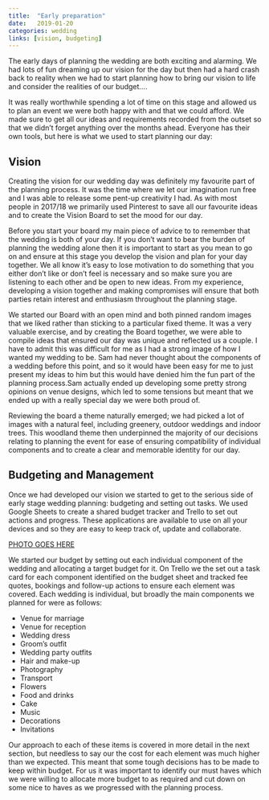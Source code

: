 ```yaml
---
title:  "Early preparation"
date:   2019-01-20
categories: wedding
links: [vision, budgeting]
---
```


The early days of planning the wedding are both exciting and alarming. We had lots of fun dreaming up our vision for the day but then had a hard crash back to reality when we had to start planning how to bring our vision to life and consider the realities of our budget….

It was really worthwhile spending a lot of time on this stage and allowed us to plan an event we were both happy with and that we could afford. We made sure to get all our ideas and requirements recorded from the outset so that we didn’t forget anything over the months ahead. Everyone has their own tools, but here is what we used to start planning our day:

<h2 id="vision">Vision</h2>

Creating the vision for our wedding day was definitely my favourite part of the planning process. It was the time where we let our imagination run free and I was able to release some pent-up creativity I had. As with most people in 2017/18 we primarily used Pinterest to save all our favourite ideas and to create the Vision Board to set the mood for our day.

Before you start your board my main piece of advice to to remember that the wedding is both of your day. If you don’t want to bear the burden of planning the wedding alone then it is important to start as you mean to go on and ensure at this stage you develop the vision and plan for your day together. We all know it’s easy to lose motivation to do something that you either don’t like or don’t feel is necessary and so make sure you are listening to each other and be open to new ideas. From my experience, developing a vision together and making compromises will ensure that both parties retain interest and enthusiasm throughout the planning stage.

We started our Board with an open mind and both pinned random images that we liked rather than sticking to a particular fixed theme.  It was a very valuable exercise, and by creating the Board together, we were able to compile ideas that ensured our day was unique and reflected us a couple. I have to admit this was difficult for me as I had a strong image of how I wanted my wedding to be.  Sam had never thought about the components of a wedding before this point, and so it would have been easy for me to just present my ideas to him but this would have denied him the fun part of the planning process.Sam actually ended up developing some pretty strong opinions on venue designs, which led to some tensions but meant that we ended up with a really special day we were both proud of.

Reviewing the board a theme naturally emerged; we had picked a lot of images with a natural feel, including greenery, outdoor weddings and indoor trees. This woodland theme then underpinned the majority of our decisions relating to planning the event for ease of ensuring compatibility of individual components and to create a clear and memorable identity for our day.

<h2 id="budgeting">Budgeting and Management</h2>

Once we had developed our vision we started to get to the serious side of early stage wedding planning: budgeting and setting out tasks. We used Google Sheets to create a shared budget tracker and Trello to set out actions and progress. These applications are available to use on all your devices and so they are easy to keep track of, update and collaborate.

[PHOTO GOES HERE](http://foo.com)

We started our budget by setting out each individual component of the wedding and allocating a target budget for it. On Trello we the set out a task card for each component identified on the budget sheet and tracked fee quotes, bookings and follow-up actions to ensure each element was covered. Each wedding is individual, but broadly the main components we planned for were as follows:
- Venue for marriage
- Venue for reception
- Wedding dress
- Groom’s outfit
- Wedding party outfits
- Hair and make-up
- Photography
- Transport
- Flowers
- Food and drinks
- Cake
- Music
- Decorations
- Invitations

Our approach to each of these items is covered in more detail in the next section, but needless to say our the cost for each element was much higher than we expected. This meant that some tough decisions has to be made to keep within budget. For us it was important to identify our must haves which we were willing to allocate more budget to as required and cut down on some nice to haves as we progressed with the planning process.
